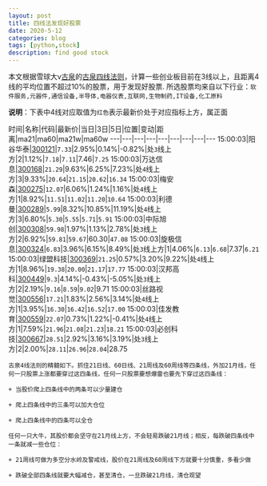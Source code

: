 ```yaml
---
layout: post
title: 四线法发现好股票
date: 2020-5-12
categories: blog
tags: [python,stock]
description: find good stock
---
```



本文根据雪球大v[古泉](https://xueqiu.com/u/7148646888)的[古泉四线法则](https://xueqiu.com/7148646888/130498192)，计算一些创业板目前在3线以上，且距离4线的平均位置不超过10%的股票，用于发现好股票.
所选股票均来自以下行业：`软件服务,元器件,通信设备,半导体,电器仪表,互联网,生物制药,IT设备,化工原料`

**说明**：下表中4线对应取值为`红色`表示最新价处于对应指标上方，属正面


时间|名称|代码|最新价|当日|3日|5日|位置|变动|距离|ma21|ma60|ma21w|ma60w
---|---|---|---|---|---|---|---|---
15:00:03|阳谷华泰|[300121](https://xueqiu.com/S/SZ300121)|`7.33`|2.95%|0.14%|-0.82%|处`3`线上方|2|1.12%|`7.18`|`7.11`|7.46|`7.25`
15:00:03|万达信息|[300168](https://xueqiu.com/S/SZ300168)|`21.29`|9.63%|6.25%|7.23%|处`4`线上方|3|9.33%|`20.64`|`21.15`|`20.62`|`16.34`
15:00:03|梅安森|[300275](https://xueqiu.com/S/SZ300275)|`12.07`|6.06%|1.24%|1.16%|处`4`线上方|1|8.92%|`11.51`|`11.02`|`11.20`|`10.64`
15:00:03|利德曼|[300289](https://xueqiu.com/S/SZ300289)|`5.99`|8.32%|10.85%|11.19%|处`4`线上方|3|6.80%|`5.30`|`5.55`|`5.71`|`5.91`
15:00:03|中际旭创|[300308](https://xueqiu.com/S/SZ300308)|`59.98`|1.97%|1.13%|2.78%|处`3`线上方|2|6.92%|`59.81`|`59.67`|60.30|`47.08`
15:00:03|旋极信息|[300324](https://xueqiu.com/S/SZ300324)|`6.83`|3.96%|6.15%|8.49%|处`3`线上方|1|4.06%|`6.13`|`6.68`|7.37|`6.21`
15:00:03|绿盟科技|[300369](https://xueqiu.com/S/SZ300369)|`21.25`|0.57%|3.20%|9.22%|处`4`线上方|1|8.96%|`19.38`|`20.00`|`21.17`|`17.77`
15:00:03|汉邦高科|[300449](https://xueqiu.com/S/SZ300449)|`9.3`|4.14%|-0.43%|-5.05%|处`3`线上方|2|2.19%|`9.16`|`8.59`|`9.02`|9.71
15:00:03|丝路视觉|[300556](https://xueqiu.com/S/SZ300556)|`17.21`|1.83%|2.56%|3.14%|处`4`线上方|1|3.95%|`16.30`|`16.42`|`16.52`|`17.00`
15:00:03|佳发教育|[300559](https://xueqiu.com/S/SZ300559)|`22.07`|0.73%|1.22%|-0.41%|处`4`线上方|1|7.59%|`21.96`|`21.08`|`21.23`|`18.21`
15:00:03|必创科技|[300667](https://xueqiu.com/S/SZ300667)|`28.51`|2.92%|3.16%|3.19%|处`3`线上方|2|2.00%|`28.11`|`26.96`|`28.04`|28.75

```
古泉4线法则的精髓如下。抓住21日线、60日线、21周线及60周线等四条线，外加21月线，任何一只股票上涨都要穿过这四条线，任何一只股票要想爆雷也要先下穿过这四条线：

+ 当股价爬上四条线中的两条可以少量建仓

+ 爬上四条线中的三条可以加大仓位

+ 爬上四条线中的四条可以全仓

任何一只大牛，其股价都会坚守在21月线上方，不会轻易跌破21月线；相反，每跌破四条线中一条就减一些仓位：

+ 21周线可做为多空分水岭及警戒线，股价在21周线及60周线下方就要十分慎重，多看少做

+ 跌破全部四条线就要大幅减仓，甚至清仓，一旦跌破21月线，清仓观望
```